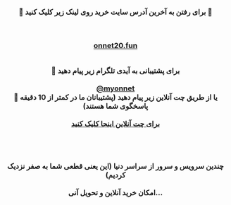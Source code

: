 <div> <center> <h3> <b> 
 
🔴 برای رفتن به آخرین آدرس سایت خرید روی لینک زیر کلیک کنید 🚀

<br><br>
<a target="_blank" href="https://onnet20.fun/">onnet20.fun </a>
<br><br>

🔵 برای پشتیبانی به آیدی تلگرام زیر پیام دهید
 <br> <br>
<a href="https://t.me/myonnet"  target="_blank">@myonnet</a>
<br>
🔵 یا از طریق چت آنلاین زیر پیام دهید (پشتیبانان ما در کمتر از 10 دقیقه پاسخگوی شما هستند) 
<br><br>
<a target="_blank" href="[https://onnet20.fun/](https://go.crisp.chat/chat/embed/?website_id=94c4d098-4163-4c72-82f6-fa03097f1dab)">برای چت آنلاین اینجا کلیک کنید </a>
<br> <br> <br> <br> 

چندین سرویس و سرور از سراسر دنیا (این یعنی قطعی شما به صفر نزدیک کردیم)
<br><br>
امکان خرید آنلاین و تحویل آنی...
</b>  </h3> </center>
</div>
